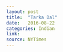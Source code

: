 ```yaml
---
layout: post
title:  "Tarka Dal"
date:   2016-08-22
categories: Indian
link:
source: NYTimes
---
```

